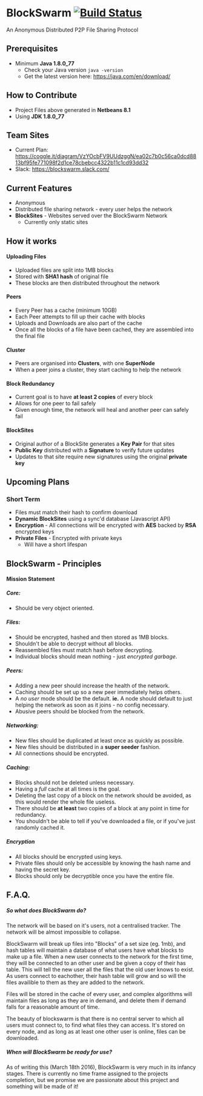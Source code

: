 # BlockSwarm [![Build Status](https://travis-ci.com/cal2195/BlockSwarm.svg?token=5T1yEDqMHWZzKFskCP5i&branch=master)](https://travis-ci.com/cal2195/BlockSwarm)

An Anonymous Distributed P2P File Sharing Protocol

## Prerequisites
* Minimum **Java 1.8.0_77**
  * Check your Java version `java -version`
  * Get the latest version here: https://java.com/en/download/

## How to Contribute
* Project Files above generated in **Netbeans 8.1**
* Using **JDK 1.8.0_77**

## Team Sites
* Current Plan: https://coggle.it/diagram/VzYOcbFV9UUdzggN/ea02c7b0c56ca0dcd8813bf95fe771098f2d1ce78cbebcc4322b11c1cd93dd32
* Slack: https://blockswarm.slack.com/

## Current Features
* Anonymous
* Distributed file sharing network - every user helps the network
* **BlockSites** - Websites served over the BlockSwarm Network
  * Currently only static sites


## How it works

#### Uploading Files
* Uploaded files are split into 1MB blocks
* Stored with **SHA1 hash** of original file
* These blocks are then distributed throughout the network

#### Peers
* Every Peer has a cache (minimum 10GB)
* Each Peer attempts to fill up their cache with blocks
* Uploads and Downloads are also part of the cache
* Once all the blocks of a file have been cached, they are assembled into the final file

#### Cluster
* Peers are organised into **Clusters**, with one **SuperNode**
* When a peer joins a cluster, they start caching to help the network

#### Block Redundancy
* Current goal is to have **at least 2 copies** of every block
* Allows for one peer to fail safely
* Given enough time, the network will heal and another peer can safely fail

#### BlockSites
* Original author of a BlockSite generates a **Key Pair** for that sites
* **Public Key** distributed with a **Signature** to verify future updates
* Updates to that site require new signatures using the original **private key**

## Upcoming Plans
### Short Term
* Files must match their hash to confirm download
* **Dynamic BlockSites** using a sync'd database (Javascript API)
* **Encryption** - All connections will be encrypted with **AES** backed by **RSA** encrypted keys
* **Private Files** - Encrypted with private keys
  * Will have a short lifespan

## BlockSwarm - Principles

#### Mission Statement

##### Core:
* Should be very object oriented.

##### Files:
* Should be encrypted, hashed and then stored as 1MB blocks.
* Shouldn't be able to decrypt without all blocks.
* Reassembled files must match hash before decrypting.
* Individual blocks should mean nothing - just *encrypted garbage*.

##### Peers:
* Adding a new peer should increase the health of the network.
* Caching should be set up so a new peer immediately helps others.
* A *no user* mode should be the default. **ie.** A node should default to just helping the network as soon as it joins - no config necessary.
* Abusive peers should be blocked from the network.

##### Networking:
* New files should be duplicated at least once as quickly as possible.
* New files should be distributed in a **super seeder** fashion.
* All connections should be encrypted.

##### Caching:
* Blocks should not be deleted unless necessary.
* Having a *full* cache at all times is the goal.
* Deleting the last copy of a block on the network should be avoided, as this would render the whole file useless.
* There should be **at least** two copies of a block at any point in time for redundancy.
* You shouldn't be able to tell if you've downloaded a file, or if you've just randomly cached it.

##### Encryption
* All blocks should be encrypted using keys.
* Private files should only be accessible by knowing the hash name and having the secret key.
* Blocks should only be decryptible once you have the entire file.


## F.A.Q.

##### So what does BlockSwarm do?
The network will be based on it's users, not a centralised tracker. The network will be almost impossible to collapse.

BlockSwarm will break up files into "Blocks" of a set size (eg. 1mb), and hash tables will maintain a database of what users have what blocks to make up a file. When a new user connects to the network for the first time, they will be connected to an other user and be given a copy of their has table. This will tell the new user all the files that the old user knows to exist. As users connect to eachother, their hash table will grow and so will the files availible to them as they are added to the network.

Files will be stored in the cache of every user, and complex algorithms will maintain files as long as they are in demand, and delete them if demand falls for a reasonable amount of time.

The beauty of blockswarm is that there is no central server to which all users must connect to, to find what files they can access. It's stored on every node, and as long as at least one other user is online, files can be downloaded.

##### When will BlockSwarm be ready for use?
As of writing this (March 18th 2016), BlockSwarm is very much in its infancy stages. There is currently no time frame assigned to the projects completion, but we promise we are passionate about this project and something will be made of it!
